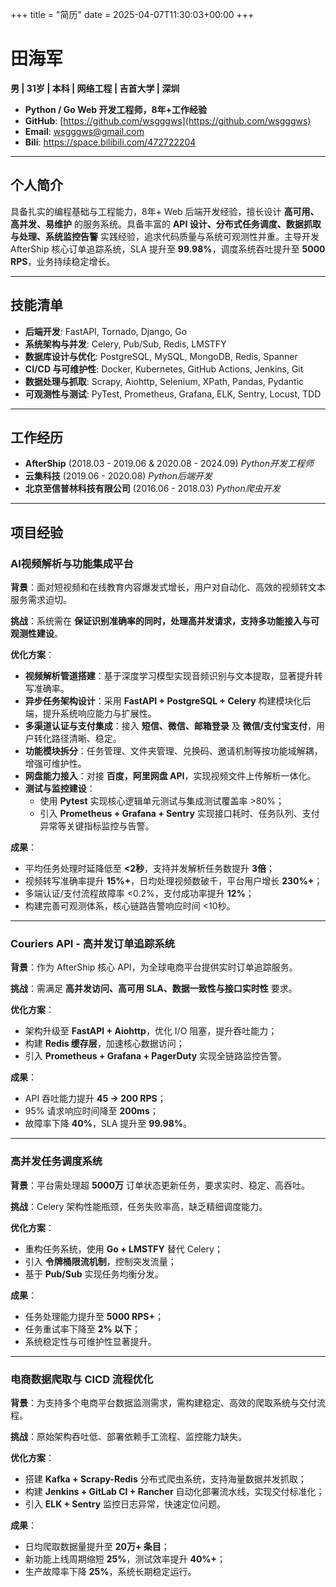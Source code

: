 +++
title = "简历"
date = 2025-04-07T11:30:03+00:00
+++

# 田海军

**男 | 31岁 | 本科 | 网络工程 | 吉首大学 | 深圳**

- **Python / Go Web 开发工程师，8年+工作经验**
- **GitHub**: [https://github.com/wsgggws](https://github.com/wsgggws)
- **Email**: <wsgggws@gmail.com>
- **Bili**: <https://space.bilibili.com/472722204>

---

## 个人简介

具备扎实的编程基础与工程能力，8年+ Web 后端开发经验，擅长设计 **高可用、高并发、易维护** 的服务系统。具备丰富的 **API 设计、分布式任务调度、数据抓取与处理、系统监控告警** 实践经验，追求代码质量与系统可观测性并重。主导开发 AfterShip 核心订单追踪系统，SLA 提升至 **99.98\%**，调度系统吞吐提升至 **5000 RPS**，业务持续稳定增长。

---

## 技能清单

- **后端开发**: FastAPI, Tornado, Django, Go
- **系统架构与并发**: Celery, Pub/Sub, Redis, LMSTFY
- **数据库设计与优化**: PostgreSQL, MySQL, MongoDB, Redis, Spanner
- **CI/CD 与可维护性**: Docker, Kubernetes, GitHub Actions, Jenkins, Git
- **数据处理与抓取**: Scrapy, Aiohttp, Selenium, XPath, Pandas, Pydantic
- **可观测性与测试**: PyTest, Prometheus, Grafana, ELK, Sentry, Locust, TDD

---

## 工作经历

- **AfterShip** (2018.03 - 2019.06 & 2020.08 - 2024.09) _Python开发工程师_
- **云集科技** (2019.06 - 2020.08) _Python后端开发_
- **北京至信普林科技有限公司** (2016.06 - 2018.03) _Python爬虫开发_

---

## 项目经验

### **AI视频解析与功能集成平台**

**背景**：面对短视频和在线教育内容爆发式增长，用户对自动化、高效的视频转文本服务需求迫切。

**挑战**：系统需在 **保证识别准确率的同时，处理高并发请求，支持多功能接入与可观测性建设**。

**优化方案**：

- **视频解析管道搭建**：基于深度学习模型实现音频识别与文本提取，显著提升转写准确率。
- **异步任务架构设计**：采用 **FastAPI + PostgreSQL + Celery** 构建模块化后端，提升系统响应能力与扩展性。
- **多渠道认证与支付集成**：接入 **短信、微信、邮箱登录** 及 **微信/支付宝支付**，用户转化路径清晰、稳定。
- **功能模块拆分**：任务管理、文件夹管理、兑换码、邀请机制等按功能域解耦，增强可维护性。
- **网盘能力接入**：对接 **百度，阿里网盘 API**，实现视频文件上传解析一体化。
- **测试与监控建设**：
  - 使用 **Pytest** 实现核心逻辑单元测试与集成测试覆盖率 >80%；
  - 引入 **Prometheus + Grafana + Sentry** 实现接口耗时、任务队列、支付异常等关键指标监控与告警。

**成果**：

- 平均任务处理时延降低至 **<2秒**，支持并发解析任务数提升 **3倍**；
- 视频转写准确率提升 **15\%\+**，日均处理视频数破千，平台用户增长 **230\%\+**；
- 多端认证/支付流程故障率 <0.2%，支付成功率提升 **12\%**；
- 构建完善可观测体系，核心链路告警响应时间 <10秒。

---

### **Couriers API - 高并发订单追踪系统**

**背景**：作为 AfterShip 核心 API，为全球电商平台提供实时订单追踪服务。

**挑战**：需满足 **高并发访问、高可用 SLA、数据一致性与接口实时性** 要求。

**优化方案**：

- 架构升级至 **FastAPI + Aiohttp**，优化 I/O 阻塞，提升吞吐能力；
- 构建 **Redis 缓存层**，加速核心数据访问；
- 引入 **Prometheus + Grafana + PagerDuty** 实现全链路监控告警。

**成果**：

- API 吞吐能力提升 **45 → 200 RPS**；
- 95% 请求响应时间降至 **200ms**；
- 故障率下降 **40\%**，SLA 提升至 **99.98\%**。

---

### **高并发任务调度系统**

**背景**：平台需处理超 **5000万** 订单状态更新任务，要求实时、稳定、高吞吐。

**挑战**：Celery 架构性能瓶颈，任务失败率高，缺乏精细调度能力。

**优化方案**：

- 重构任务系统，使用 **Go + LMSTFY** 替代 Celery；
- 引入 **令牌桶限流机制**，控制突发流量；
- 基于 **Pub/Sub** 实现任务均衡分发。

**成果**：

- 任务处理能力提升至 **5000 RPS\+**；
- 任务重试率下降至 **2% 以下**；
- 系统稳定性与可维护性显著提升。

---

### **电商数据爬取与 CICD 流程优化**

**背景**：为支持多个电商平台数据监测需求，需构建稳定、高效的爬取系统与交付流程。

**挑战**：原始架构吞吐低、部署依赖手工流程、监控能力缺失。

**优化方案**：

- 搭建 **Kafka + Scrapy-Redis** 分布式爬虫系统，支持海量数据并发抓取；
- 构建 **Jenkins + GitLab CI + Rancher** 自动化部署流水线，实现交付标准化；
- 引入 **ELK + Sentry** 监控日志异常，快速定位问题。

**成果**：

- 日均爬取数据量提升至 **20万+ 条目**；
- 新功能上线周期缩短 **25\%**，测试效率提升 **40\%\+**；
- 生产故障率下降 **25\%**，系统长期稳定运行。
